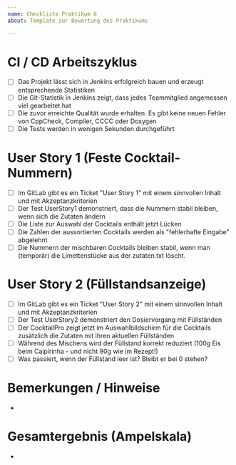 ```yaml
---
name: Checkliste Praktikum 6
about: Template zur Bewertung des Praktikums

---
```


# CI / CD Arbeitszyklus
- [ ] Das Projekt lässt sich in Jenkins erfolgreich bauen und erzeugt entsprechende Statistiken
- [ ] Die Git-Statistik in Jenkins zeigt, dass jedes Teammitglied angemessen viel gearbeitet hat
- [ ] Die zuvor erreichte Qualität wurde erhalten. Es gibt keine neuen Fehler von CppCheck, Compiler, CCCC oder Doxygen 
- [ ] Die Tests werden in wenigen Sekunden durchgeführt

# User Story 1 (Feste Cocktail-Nummern)
- [ ] Im GitLab gibt es ein Ticket "User Story 1" mit einem sinnvollen Inhalt und mit Akzeptanzkriterien
- [ ] Der Test UserStory1 demonstriert, dass die Nummern stabil bleiben, wenn sich die Zutaten ändern
- [ ] Die Liste zur Auswahl der Cocktails enthält jetzt Lücken
- [ ] Die Zahlen der aussortierten Cocktails werden als "fehlerhafte Eingabe" abgelehnt
- [ ] Die Nummern der mischbaren Cocktails bleiben stabil, wenn man (temporär) die Limettenstücke aus der zutaten.txt löscht.

# User Story 2 (Füllstandsanzeige)
- [ ] Im GitLab gibt es ein Ticket "User Story 2" mit einem sinnvollen Inhalt und mit Akzeptanzkriterien
- [ ] Der Test UserStory2 demonstriert den Dosiervorgang mit Füllständen
- [ ] Der CocktailPro zeigt jetzt im Auswahlbildschirm für die Cocktails zusätzlich die Zutaten mit ihren aktuellen Füllständen 
- [ ] Während des Mischens wird der Füllstand korrekt reduziert (100g Eis beim Caipirinha - und nicht 90g wie im Rezept!) 
- [ ] Was passiert, wenn der Füllstand leer ist? Bleibt er bei 0 stehen?

# Bemerkungen / Hinweise
- 

# Gesamtergebnis (Ampelskala)
- 